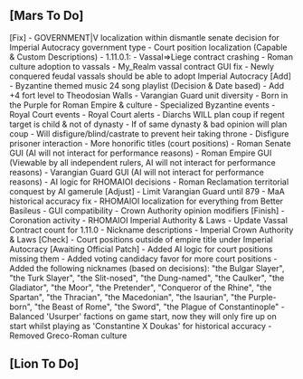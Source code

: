 ## [Mars To Do]

[Fix]
	- GOVERNMENT|V localization within dismantle senate decision for Imperial Autocracy government type
	- Court position localization (Capable & Custom Descriptions)
	- 1.11.0.1:
	 - Vassal=>Liege contract crashing
	- Roman culture adoption to vassals
	- My_Realm vassal contract GUI fix
	- Newly conquered feudal vassals should be able to adopt Imperial Autocracy
[Add]
	- Byzantine themed music 24 song playlist (Decision & Date based)
	- Add +4 fort level to Theodosian Walls
	- Varangian Guard unit diversity
	- Born in the Purple for Roman Empire & culture
	- Specialized Byzantine events
	  - Royal Court events
	  - Royal Court alerts
	- Diarchs WILL plan coup if regent target is child & not of dynasty
	  - If of same dynasty & bad opinion will plan coup
		- Will disfigure/blind/castrate to prevent heir taking throne
	- Disfigure prisoner interaction
	- More honorific titles (court positions)
	- Roman Senate GUI (AI will not interact for performance reasons)
	- Roman Empire GUI (Viewable by all independent rulers, AI will not interact for performance reasons)
	- Varangian Guard GUI (AI will not interact for performance reasons)
	- AI logic for RHOMAIOI decisions
	- Roman Reclamation territorial conquest by AI gamerule
[Adjust]
	- Limit Varangian Guard until 879
	- MaA historical accuracy fix
	- RHOMAIOI localization for everything from Better Basileus
	- GUI compatibility 
	- Crown Authority opinion modifiers
[Finish]
	- Coronation activity
	- RHOMAIOI Imperial Authority & Laws
	- Update Vassal Contract count for 1.11.0
	- Nickname descriptions
	- Imperial Crown Authority & Laws
[Check]
	- Court positions outside of empire title under Imperial Autocracy
[Awaiting Official Patch]
	- Added AI logic for court positions missing them
	- Added voting candidacy favor for more court positions
	- Added the following nicknames (based on decisions): "the Bulgar Slayer", "the Turk Slayer", "the Slit-nosed", "the Dung-named", "the Caulker", "the Gladiator", "the Moor", "the Pretender", "Conqueror of the Rhine", "the Spartan", "the Thracian", "the Macedonian", "the Isaurian", "the Purple-born", "the Beast of Rome", "the Sword", "the Plague of Constantinople"
	- Balanced 'Usurper' factions on game start, now they will only fire up on start whilst playing as 'Constantine X Doukas' for historical accuracy
	- Removed Greco-Roman culture

## [Lion To Do]